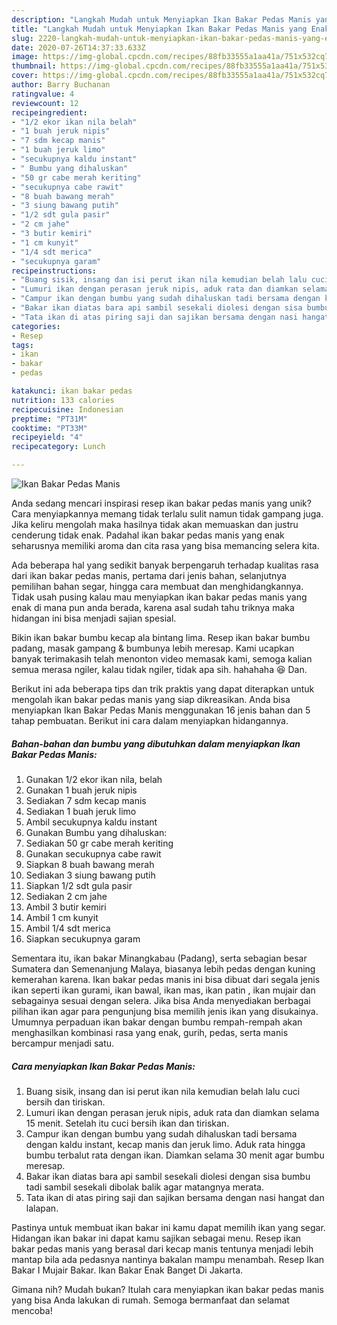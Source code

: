 ```yaml
---
description: "Langkah Mudah untuk Menyiapkan Ikan Bakar Pedas Manis yang Enak"
title: "Langkah Mudah untuk Menyiapkan Ikan Bakar Pedas Manis yang Enak"
slug: 2220-langkah-mudah-untuk-menyiapkan-ikan-bakar-pedas-manis-yang-enak
date: 2020-07-26T14:37:33.633Z
image: https://img-global.cpcdn.com/recipes/88fb33555a1aa41a/751x532cq70/ikan-bakar-pedas-manis-foto-resep-utama.jpg
thumbnail: https://img-global.cpcdn.com/recipes/88fb33555a1aa41a/751x532cq70/ikan-bakar-pedas-manis-foto-resep-utama.jpg
cover: https://img-global.cpcdn.com/recipes/88fb33555a1aa41a/751x532cq70/ikan-bakar-pedas-manis-foto-resep-utama.jpg
author: Barry Buchanan
ratingvalue: 4
reviewcount: 12
recipeingredient:
- "1/2 ekor ikan nila belah"
- "1 buah jeruk nipis"
- "7 sdm kecap manis"
- "1 buah jeruk limo"
- "secukupnya kaldu instant"
- " Bumbu yang dihaluskan"
- "50 gr cabe merah keriting"
- "secukupnya cabe rawit"
- "8 buah bawang merah"
- "3 siung bawang putih"
- "1/2 sdt gula pasir"
- "2 cm jahe"
- "3 butir kemiri"
- "1 cm kunyit"
- "1/4 sdt merica"
- "secukupnya garam"
recipeinstructions:
- "Buang sisik, insang dan isi perut ikan nila kemudian belah lalu cuci bersih dan tiriskan."
- "Lumuri ikan dengan perasan jeruk nipis, aduk rata dan diamkan selama 15 menit. Setelah itu cuci bersih ikan dan tiriskan."
- "Campur ikan dengan bumbu yang sudah dihaluskan tadi bersama dengan kaldu instant, kecap manis dan jeruk limo. Aduk rata hingga bumbu terbalut rata dengan ikan. Diamkan selama 30 menit agar bumbu meresap."
- "Bakar ikan diatas bara api sambil sesekali diolesi dengan sisa bumbu tadi sambil sesekali dibolak balik agar matangnya merata."
- "Tata ikan di atas piring saji dan sajikan bersama dengan nasi hangat dan lalapan."
categories:
- Resep
tags:
- ikan
- bakar
- pedas

katakunci: ikan bakar pedas 
nutrition: 133 calories
recipecuisine: Indonesian
preptime: "PT31M"
cooktime: "PT33M"
recipeyield: "4"
recipecategory: Lunch

---
```



![Ikan Bakar Pedas Manis](https://img-global.cpcdn.com/recipes/88fb33555a1aa41a/751x532cq70/ikan-bakar-pedas-manis-foto-resep-utama.jpg)

Anda sedang mencari inspirasi resep ikan bakar pedas manis yang unik? Cara menyiapkannya memang tidak terlalu sulit namun tidak gampang juga. Jika keliru mengolah maka hasilnya tidak akan memuaskan dan justru cenderung tidak enak. Padahal ikan bakar pedas manis yang enak seharusnya memiliki aroma dan cita rasa yang bisa memancing selera kita.

Ada beberapa hal yang sedikit banyak berpengaruh terhadap kualitas rasa dari ikan bakar pedas manis, pertama dari jenis bahan, selanjutnya pemilihan bahan segar, hingga cara membuat dan menghidangkannya. Tidak usah pusing kalau mau menyiapkan ikan bakar pedas manis yang enak di mana pun anda berada, karena asal sudah tahu triknya maka hidangan ini bisa menjadi sajian spesial.

Bikin ikan bakar bumbu kecap ala bintang lima. Resep ikan bakar bumbu padang, masak gampang &amp; bumbunya lebih meresap. Kami ucapkan banyak terimakasih telah menonton video memasak kami, semoga kalian semua merasa ngiler, kalau tidak ngiler, tidak apa sih. hahahaha 😆 Dan.


Berikut ini ada beberapa tips dan trik praktis yang dapat diterapkan untuk mengolah ikan bakar pedas manis yang siap dikreasikan. Anda bisa menyiapkan Ikan Bakar Pedas Manis menggunakan 16 jenis bahan dan 5 tahap pembuatan. Berikut ini cara dalam menyiapkan hidangannya.

<!--inarticleads1-->

##### Bahan-bahan dan bumbu yang dibutuhkan dalam menyiapkan Ikan Bakar Pedas Manis:

1. Gunakan 1/2 ekor ikan nila, belah
1. Gunakan 1 buah jeruk nipis
1. Sediakan 7 sdm kecap manis
1. Sediakan 1 buah jeruk limo
1. Ambil secukupnya kaldu instant
1. Gunakan  Bumbu yang dihaluskan:
1. Sediakan 50 gr cabe merah keriting
1. Gunakan secukupnya cabe rawit
1. Siapkan 8 buah bawang merah
1. Sediakan 3 siung bawang putih
1. Siapkan 1/2 sdt gula pasir
1. Sediakan 2 cm jahe
1. Ambil 3 butir kemiri
1. Ambil 1 cm kunyit
1. Ambil 1/4 sdt merica
1. Siapkan secukupnya garam


Sementara itu, ikan bakar Minangkabau (Padang), serta sebagian besar Sumatera dan Semenanjung Malaya, biasanya lebih pedas dengan kuning kemerahan karena. Ikan bakar pedas manis ini bisa dibuat dari segala jenis ikan seperti ikan gurami, ikan bawal, ikan mas, ikan patin , ikan mujair dan sebagainya sesuai dengan selera. Jika bisa Anda menyediakan berbagai pilihan ikan agar para pengunjung bisa memilih jenis ikan yang disukainya. Umumnya perpaduan ikan bakar dengan bumbu rempah-rempah akan menghasilkan kombinasi rasa yang enak, gurih, pedas, serta manis bercampur menjadi satu. 

<!--inarticleads2-->

##### Cara menyiapkan Ikan Bakar Pedas Manis:

1. Buang sisik, insang dan isi perut ikan nila kemudian belah lalu cuci bersih dan tiriskan.
1. Lumuri ikan dengan perasan jeruk nipis, aduk rata dan diamkan selama 15 menit. Setelah itu cuci bersih ikan dan tiriskan.
1. Campur ikan dengan bumbu yang sudah dihaluskan tadi bersama dengan kaldu instant, kecap manis dan jeruk limo. Aduk rata hingga bumbu terbalut rata dengan ikan. Diamkan selama 30 menit agar bumbu meresap.
1. Bakar ikan diatas bara api sambil sesekali diolesi dengan sisa bumbu tadi sambil sesekali dibolak balik agar matangnya merata.
1. Tata ikan di atas piring saji dan sajikan bersama dengan nasi hangat dan lalapan.


Pastinya untuk membuat ikan bakar ini kamu dapat memilih ikan yang segar. Hidangan ikan bakar ini dapat kamu sajikan sebagai menu. Resep ikan bakar pedas manis yang berasal dari kecap manis tentunya menjadi lebih mantap bila ada pedasnya nantinya bakalan mampu menambah. Resep Ikan Bakar I Mujair Bakar. Ikan Bakar Enak Banget Di Jakarta. 

Gimana nih? Mudah bukan? Itulah cara menyiapkan ikan bakar pedas manis yang bisa Anda lakukan di rumah. Semoga bermanfaat dan selamat mencoba!
